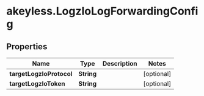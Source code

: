 # akeyless.LogzIoLogForwardingConfig

## Properties

Name | Type | Description | Notes
------------ | ------------- | ------------- | -------------
**targetLogzIoProtocol** | **String** |  | [optional] 
**targetLogzIoToken** | **String** |  | [optional] 


